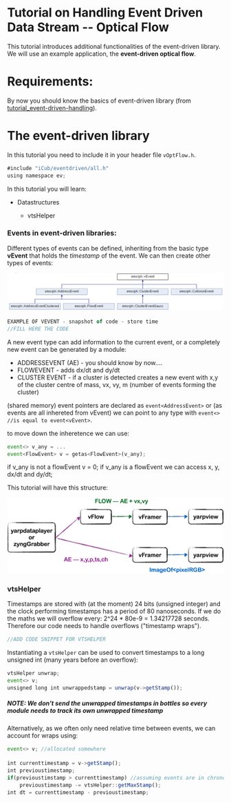 # Tutorial on Handling Event Driven Data Stream -- Optical Flow
This tutorial introduces additional functionalities of the event-driven library. We will use an example application, the **event-driven optical flow**.

# Requirements:
By now you should know the basics of event-driven library (from [tutorial_event-driven-handling](https://github.com/vvv-school/tutorial_event-handling)).

# The event-driven library

In this tutorial you need to include it in your header file `vOptFlow.h`. 

```javascript
#include "iCub/eventdriven/all.h"
using namespace ev;
``` 

In this tutorial you will learn:

- Datastructures

  - vtsHelper

### Events in event-driven libraries:
Different types of events can be defined, inheriting from the basic type **vEvent** that holds the _timestamp_ of the event. We can then create other types of events:

![IMAGE OF INHERITANCE](./misc/vEventInherit.png)

```javascript
EXAMPLE OF VEVENT - snapshot of code - store time
//FILL HERE THE CODE

``` 

A new event type can add information to the current event, or a completely new event can be generated by a module:

- ADDRESSEVENT (AE)  - you should know by now....
- FLOWEVENT     - adds dx/dt and dy/dt
- CLUSTER EVENT - if a cluster is detected creates a new event with x,y of the cluster centre of mass, vx, vy, m (number of events forming the cluster)

(shared memory) event pointers are declared as `event<AddressEvent>` or (as events are all inhereted from vEvent) we can point to any type with `event<> //is equal to event<vEvent>`.

to move down the inheretence we can use:

```javascript
event<> v_any = ...
event<FlowEvent> v = getas<FlowEvent>(v_any);
```

if v_any is not a flowEvent v = 0;
if v_any is a flowEvent we can access x, y, dx/dt and dy/dt;

This tutorial will have this structure:

![optflow](./misc/tutorial2.png)


### vtsHelper

Timestamps are stored with (at the moment) 24 bits (unsigned integer) and the clock performing timestamps has a period of 80 nanoseconds.
If we do the maths we will overflow every: 2^24 * 80e-9 = 1.34217728 seconds. Therefore our code needs to handle overflows ("timestamp wraps").

```javascript
//ADD CODE SNIPPET FOR VTSHELPER
```

Instantiating a `vtsHelper` can be used to convert timestamps to a  long unsigned int (many years before an overflow):

```javascript
vtsHelper unwrap;
event<> v;
unsigned long int unwrappedstamp = unwrap(v->getStamp());
```

##### NOTE: We don't send the unwrapped timestamps in bottles so every module needs to track its own unwrapped timestamp

Alternatively, as we often only need relative time between events, we can account for wraps using:

```javascript
event<> v; //allocated somewhere

int currenttimestamp = v->getStamp();
int previoustimestamp;
if(previoustimstamp > currenttimestamp) //assuming events are in chronological order this indicates a wrap
    previoustimestamp -= vtsHelper::getMaxStamp();
int dt = currenttimestamp - previoustimestamp;
```


























